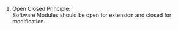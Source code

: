 1. Open Closed Principle:    
Software Modules should be open for extension and closed for modification.
